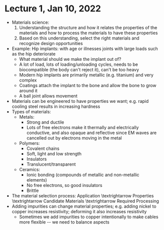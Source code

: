 # Lecture 1, Jan 10, 2022

* Materials science:
	1. Understanding the structure and how it relates the properties of the materials and how to process the materials to have these properties
	2. Based on this understanding, select the right materials and recognize design opportunities
* Example: Hip implants: with age or illnesses joints with large loads such as the hip deteriorate
	* What material should we make the implant out of?
	* A lot of load, lots of loading/unloading cycles, needs to be biocompatible (the body can't reject it), can't be too heavy
	* Modern hip implants are primarily metallic (e.g. titanium) and very complex
	* Coatings attach the implant to the bone and allow the bone to grow around it
	* A ball joint allows movement
* Materials can be engineered to have properties we want; e.g. rapid cooling steel results in increasing hardness
* Types of materials:
	* Metals:
		* Strong and ductile
		* Lots of free electrons make it thermally and electrically conductive, and also opaque and reflective since EM waves are cancelled out by electrons moving in the metal
	* Polymers:
		* Covalent chains
		* Soft, light and low strength
		* Insulators
		* Translucent/transparent
	* Ceramics:
		* Ionic bonding (compounds of metallic and non-metallic elements)
		* No free electrons, so good insulators
		* Brittle
* The material selection process: Application \textrightarrow Properties \textrightarrow Candidate Materials \textrightarrow Required Processing
* Adding impurities can change material properties; e.g. adding nickel to copper increases resistivity; deforming it also increases resistivity
	* Sometimes we add impurities to copper intentionally to make cables more flexible -- we need to balance aspects

